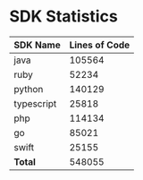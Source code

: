 # SDK Statistics

| SDK Name | Lines of Code |
| -------- | ------------- |
| java | 105564 |
| ruby | 52234 |
| python | 140129 |
| typescript | 25818 |
| php | 114134 |
| go | 85021 |
| swift | 25155 |
| **Total** | 548055 |
